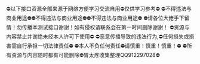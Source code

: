 ⛔以下接口资源全部来源于网络方便学习交流自用⛔仅供学习参考⛔
⛔不得违法与商业用途⛔⛔不得违法与商业用途⛔⛔不得违法与商业用途⛔
⛔请各位大佬手下留情！勿传播本测试接口谢谢！如有侵权请联系会在第一时间删除谢谢！
⛔资源与内容禁止并谢绝未经本人许可下使用⛔
⛔恶意传播导致的违法行为,⛔任何损失或损害需自行承担一切法律责任⛔ 
⛔本人不负任何责任⛔请慎重！慎重！慎重！⛔
⛔所有资源与内容随时都有可能删除⛔胃太疼收集整理QQ912297028⛔             

